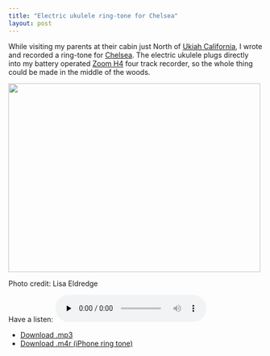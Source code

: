 ```yaml
---
title: "Electric ukulele ring-tone for Chelsea"
layout: post
---
```


While visiting my parents at their cabin just North of <a href="http://en.wikipedia.org/wiki/Ukiah,_California">Ukiah California</a>, I wrote and recorded a ring-tone for <a href="http://www.chelseahollow.com">Chelsea</a>. The electric ukulele plugs directly into my battery operated <a href="http://blog.classicalcode.com/2009/05/in-dixie-land-where-i-was-born/">Zoom H4</a> four track recorder, so the whole thing could be made in the middle of the woods.

<a href="{{ site.url }}/uploads/2010/09/PICT0483.jpg"><img src="{{ site.url }}/uploads/2010/09/PICT0483-500x375.jpg" alt="" title="Reeves Canyon" width="500" height="375" class="alignnone size-large wp-image-869" /></a>

Photo credit: Lisa Eldredge

Have a listen: <audio id="wp_mep_13" src="{{ site.url }}/uploads/2010/09/Forest-Dreams-of-Chelsea.mp3" type="audio/mp3"    controls="controls" preload="none"  > </audio>

- <a href='{{ site.url }}/uploads/2010/09/Forest-Dreams-of-Chelsea.mp3'>Download .mp3</a>
- <a href='{{ site.url }}/uploads/2010/09/Forest-Dreams-of-Chelsea.m4r'>Download .m4r (iPhone ring tone)</a>
